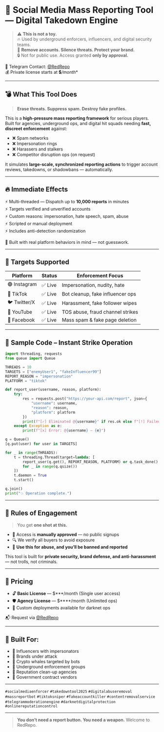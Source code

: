 <!--
#️⃣ Tags:
takedown tool, digital strike bot, tiktok mass reporter, fake account destroyer, telegram moderation bot, content war tool, shadow enforcement, redrepo, social media abuse remover, digital revenge toolkit
📚 Keywords:
mass report script, instant account deletion, abuse response automation, private social media strike, dark web bot takedown, stealth report system, influencer protection software, fake account terminator
-->

# 🛑 Social Media Mass Reporting Tool — **Digital Takedown Engine**

> ⚠️ **This is not a toy.**  
> 🔥 Used by underground enforcers, influencers, and digital security teams.  
> 🧨 **Remove accounts. Silence threats. Protect your brand.**  
> 🔒 Not for public use. Access granted **only by approval.**

📩 Telegram Contact: [@RedRepo](https://t.me/RedRepo)  
💰 Private license starts at **$***/month**

---

## 💣 What This Tool Does

> **Erase threats. Suppress spam. Destroy fake profiles.**

This is a **high-pressure mass reporting framework** for serious players. Built for agencies, underground ops, and digital hit squads needing **fast, discreet enforcement** against:

- ❌ Spam networks  
- ❌ Impersonation rings  
- ❌ Harassers and stalkers  
- ❌ Competitor disruption ops (on request)

It simulates **large-scale, synchronized reporting actions** to trigger account reviews, takedowns, or shadowbans — automatically.

---

## 🔥 Immediate Effects

⚡ Multi-threaded — Dispatch up to **10,000 reports** in minutes  
⚡ Targets verified and unverified accounts  
⚡ Custom reasons: impersonation, hate speech, spam, abuse  
⚡ Scripted or manual deployment  
⚡ Includes anti-detection randomization

🧠 Built with real platform behaviors in mind — not guesswork.

---

## 🎯 Targets Supported

| Platform     | Status    | Enforcement Focus                 |
|--------------|-----------|-----------------------------------|
| 🟣 Instagram | ✅ Live   | Impersonation, nudity, hate       |
| 🔵 TikTok    | ✅ Live   | Bot cleanup, fake influencer ops  |
| 🐦 Twitter/X | ✅ Live   | Harassment, fake follower wipes   |
| 🔴 YouTube   | ✅ Live   | TOS abuse, fraud channel strikes  |
| 🔵 Facebook  | ✅ Live   | Mass spam & fake page deletion    |

---

## 🧪 Sample Code – Instant Strike Operation

```python
import threading, requests
from queue import Queue

THREADS = 10
TARGETS = ["enemyUser1", "fakeInfluencer99"]
REPORT_REASON = "impersonation"
PLATFORM = "tiktok"

def report_user(username, reason, platform):
    try:
        res = requests.post("https://your-api.com/report", json={
            "username": username,
            "reason": reason,
            "platform": platform
        })
        print(f"[✓] Eliminated @{username}" if res.ok else f"[!] Failed: @{username}")
    except Exception as e:
        print(f"[x] Error: @{username} — {e}")

q = Queue()
[q.put(user) for user in TARGETS]

for _ in range(THREADS):
    t = threading.Thread(target=lambda: [
        report_user(q.get(), REPORT_REASON, PLATFORM) or q.task_done()
        for _ in range(q.qsize())
    ])
    t.daemon = True
    t.start()

q.join()
print("💥 Operation complete.")
````

---

## 🚫 Rules of Engagement

> You get **one shot at this.**

* 🔐 Access is **manually approved** — no public signups
* 🔍 We verify all buyers to avoid exposure
* 🧨 **Use this for abuse, and you’ll be banned and reported**

This tool is built for **private security, brand defense, and anti-harassment** — not trolls, not criminals.

---

## 💸 Pricing

* 🔓 **Basic License** — \$***/month (Single user access)
* 🛡 **Agency License** — \$****/month (Unlimited ops)
* 🧰 Custom deployments available for darknet ops

📬 Request via [@RedRepo](https://t.me/RedRepo)

---

## 🧠 Built For:

* 🔹 Influencers with impersonators
* 🔹 Brands under attack
* 🔹 Crypto whales targeted by bots
* 🔹 Underground enforcement groups
* 🔹 Reputation clean-up agencies
* 🔹 Government contract vendors

---

`#socialmediaenforcer` `#takedowntool2025` `#digitalabuseremoval`
`#massreportbot` `#tiktoksniper` `#fakeaccountkiller` `#contentremovalservice`
`#telegrammoderationengine` `#darknetdigitalprotection` `#onlinereputationcontrol`

---

> **You don’t need a report button. You need a weapon.**
> Welcome to RedRepo.

```
